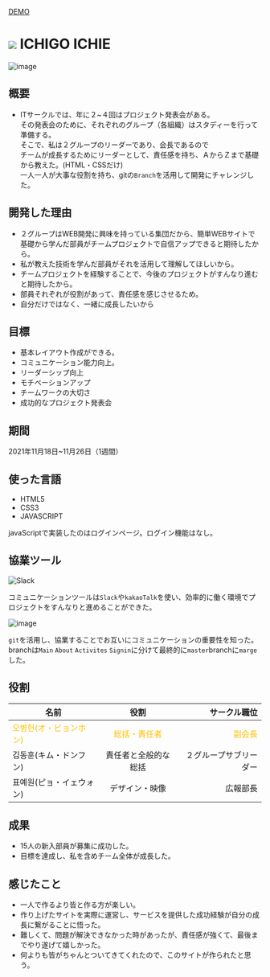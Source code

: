 <a href="https://hi1004.github.io/Jbit-IT-Group2-HomePage/" target="_blank">DEMO</a>

# <img src="https://hi1004.github.io/Jbit-IT-Group2-HomePage/favicon.ico" /> ICHIGO ICHIE

![image](https://user-images.githubusercontent.com/80688093/170961252-da901de7-6d36-4629-8ef3-88c516950e5f.png)

## 概要
- ITサークルでは、年に２~４回はプロジェクト発表会がある。</br>
その発表会のために、それぞれのグループ（各組織）はスタディーを行って準備する。</br>
  そこで、私は２グループのリーダーであり、会長であるので</br>
  チームが成長するためにリーダーとして、責任感を持ち、ＡからＺまで基礎から教えた。(HTML・CSSだけ)</br>
  一人一人が大事な役割を持ち、gitの`Branch`を活用して開発にチャレンジした。
  
## 開発した理由
- ２グループはWEB開発に興味を持っている集団だから、簡単WEBサイトで基礎から学んだ部員がチームプロジェクトで自信アップできると期待したから。
- 私が教えた技術を学んだ部員がそれを活用して理解してほしいから。
- チームプロジェクトを経験することで、今後のプロジェクトがすんなり進むと期待したから。
- 部員それぞれが役割があって、責任感を感じさせるため。
- 自分だけではなく、一緒に成長したいから
## 目標
- 基本レイアウト作成ができる。
- コミュニケーション能力向上。
- リーダーシップ向上
- モチベーションアップ
- チームワークの大切さ
- 成功的なプロジェクト発表会
## 期間
2021年11月18日~11月26日（1週間）

## 使った言語
- HTML5
- CSS3
- JAVASCRIPT

javaScriptで実装したのはログインページ。ログイン機能はなし。


## 協業ツール
![Slack](https://user-images.githubusercontent.com/80688093/170968960-1dc856a7-eb6b-4476-a669-f80029d7dd7b.png)

コミュニケーションツールは`Slack`や`kakaoTalk`を使い、効率的に働く環境でプロジェクトをすんなりと進めることができた。

![image](https://user-images.githubusercontent.com/80688093/170970334-2c8aadc8-35ac-41ad-ae5f-6ee8cacfa833.png)

`git`を活用し、協業することでお互いにコミュニケーションの重要性を知った。
branchは`Main` `About` `Activites` `Signin`に分けて最終的に`master`branchに`marge`した。

## 役割
名前 | 役割 | サークル職位
--|:--:|--:
<span style="color:#fdc000">오병헌(オ・ビョンホン)</span>|<span style="color:#fdc000">総括・責任者</sapn>| <span style="color:#fdc000">副会長</span>
김동훈(キム・ドンフン) | 責任者と全般的な総括 | ２グループサブリーダー
표예원(ピョ・イェウォン) | デザイン・映像 | 広報部長

## 成果
- 15人の新入部員が募集に成功した。
- 目標を達成し、私を含めチーム全体が成長した。

## 感じたこと
- 一人で作るより皆と作る方が楽しい。
- 作り上げたサイトを実際に運営し、サービスを提供した成功経験が自分の成長に繋がることに悟った。
- 難しくて、問題が解決できなかった時があったが、責任感が強くて、最後までやり遂げて嬉しかった。
- 何よりも皆がちゃんとついてきてくれたので、このサイトが作られたと思う。




